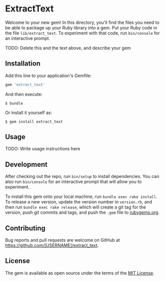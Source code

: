 # ExtractText

Welcome to your new gem! In this directory, you'll find the files you need to be able to package up your Ruby library into a gem. Put your Ruby code in the file `lib/extract_text`. To experiment with that code, run `bin/console` for an interactive prompt.

TODO: Delete this and the text above, and describe your gem

## Installation

Add this line to your application's Gemfile:

```ruby
gem 'extract_text'
```

And then execute:

    $ bundle

Or install it yourself as:

    $ gem install extract_text

## Usage

TODO: Write usage instructions here

## Development

After checking out the repo, run `bin/setup` to install dependencies. You can also run `bin/console` for an interactive prompt that will allow you to experiment.

To install this gem onto your local machine, run `bundle exec rake install`. To release a new version, update the version number in `version.rb`, and then run `bundle exec rake release`, which will create a git tag for the version, push git commits and tags, and push the `.gem` file to [rubygems.org](https://rubygems.org).

## Contributing

Bug reports and pull requests are welcome on GitHub at https://github.com/[USERNAME]/extract_text.


## License

The gem is available as open source under the terms of the [MIT License](http://opensource.org/licenses/MIT).


